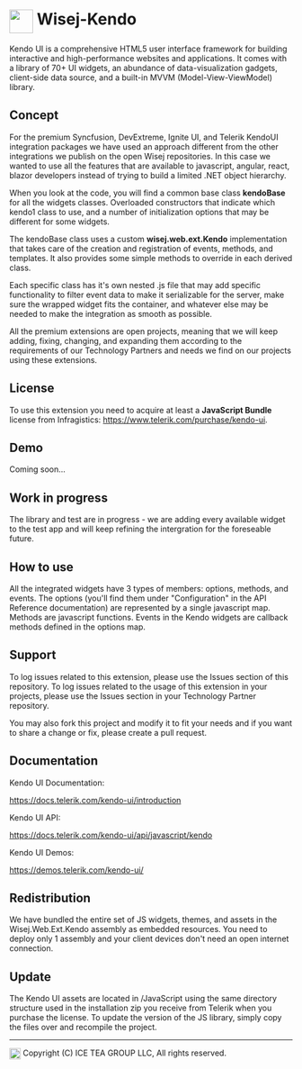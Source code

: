 # <img src="https://wisej.com/wp-content/uploads/2018/09/Wisej-Black.png" height="42" align="top"/> Wisej-Kendo

Kendo UI is a comprehensive HTML5 user interface framework for building interactive and high-performance websites and applications. It comes with a library of 70+ UI widgets, an abundance of data-visualization gadgets, client-side data source, and a built-in MVVM (Model-View-ViewModel) library.


## Concept
For the premium Syncfusion, DevExtreme, Ignite UI, and Telerik KendoUI integration packages we have used an approach different from the other integrations we publish on the open Wisej repositories. In this case we wanted to use all the features that are available to javascript, angular, react, blazor developers instead of trying to build a limited .NET object hierarchy.

When you look at the code, you will find a common base class **kendoBase** for all the widgets classes. Overloaded constructors that indicate which kendo1 class to use, and a number of initialization options that may be different for some widgets.

The kendoBase class uses a custom **wisej.web.ext.Kendo** implementation that takes care of the creation and registration of events, methods, and templates. It also provides some simple methods to override in each derived class.

Each specific class has it's own nested .js file that may add specific functionality to filter event data to make it serializable for the server, make sure the wrapped widget fits the container, and whatever else may be needed to make the integration as smooth as possible.

All the premium extensions are open projects, meaning that we will keep adding, fixing, changing, and expanding them according to the requirements of our Technology Partners and needs we find on our projects using these extensions.

## License
To use this extension you need to acquire at least a **JavaScript Bundle** license from Infragistics: https://www.telerik.com/purchase/kendo-ui.

## Demo
Coming soon...

## Work in progress
The library and test are in progress - we are adding every available widget to the test app and will keep refining the intergration for the foreseable future.

## How to use
All the integrated widgets have 3 types of members: options, methods, and events. The options (you'll find them under "Configuration" in the API Reference documentation) are represented by a single javascript map. Methods are javascript functions. Events in the Kendo widgets are callback methods defined in the options map.

## Support

To log issues related to this extension, please use the Issues section of this repository. To log issues related to the usage of this extension in your projects, please use the Issues section in your Technology Partner repository.

You may also fork this project and modify it to fit your needs and if you want to share a change or fix, please create a pull request.

## Documentation

Kendo UI Documentation:

https://docs.telerik.com/kendo-ui/introduction

Kendo UI API:

https://docs.telerik.com/kendo-ui/api/javascript/kendo

Kendo UI Demos:

https://demos.telerik.com/kendo-ui/


## Redistribution

We have bundled the entire set of JS widgets, themes, and assets in the Wisej.Web.Ext.Kendo assembly as embedded resources. You need to deploy only 1 assembly and your client devices don't need an open internet connection.

## Update

The Kendo UI assets are located in /JavaScript using the same directory structure used in the installation zip you receive from Telerik when you purchase the license. To update the version of the JS library, simply copy the files over and recompile the project.



---
<img src="http://iceteagroup.com/wp-content/uploads/2017/01/Square-64x64-trasp.png" height="20" align="top"> Copyright (C) ICE TEA GROUP LLC, All rights reserved.

